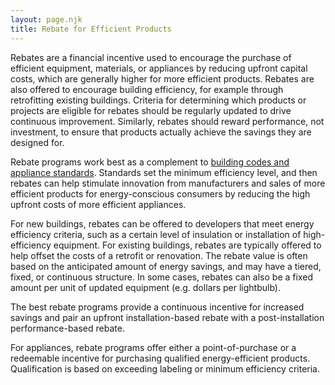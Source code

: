 ```yaml
---
layout: page.njk
title: Rebate for Efficient Products
---
```

Rebates are a financial incentive used to encourage the purchase of efficient equipment, materials, or appliances by reducing upfront capital costs, which are generally higher for more efficient products.  Rebates are also offered to encourage building efficiency, for example through retrofitting existing buildings.  Criteria for determining which products or projects are eligible for rebates should be regularly updated to drive continuous improvement.  Similarly, rebates should reward performance, not investment, to ensure that products actually achieve the savings they are designed for.

Rebate programs work best as a complement to [building codes and appliance standards](/building-energy-efficiency-standards).  Standards set the minimum efficiency level, and then rebates can help stimulate innovation from manufacturers and sales of more efficient products for energy-conscious consumers by reducing the high upfront costs of more efficient appliances.

For new buildings, rebates can be offered to developers that meet energy efficiency criteria, such as a certain level of insulation or installation of high-efficiency equipment.  For existing buildings, rebates are typically offered to help offset the costs of a retrofit or renovation.  The rebate value is often based on the anticipated amount of energy savings, and may have a tiered, fixed, or continuous structure.  In some cases, rebates can also be a fixed amount per unit of updated equipment (e.g. dollars per lightbulb).

The best rebate programs provide a continuous incentive for increased savings and pair an upfront installation-based rebate with a post-installation performance-based rebate.

For appliances, rebate programs offer either a point-of-purchase or a redeemable incentive for purchasing qualified energy-efficient products.  Qualification is based on exceeding labeling or minimum efficiency criteria.

